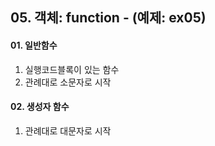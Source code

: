## 05. 객체: function - (예제: ex05)

#### 01. 일반함수
1. 실행코드블록이 있는 함수
2. 관례대로 소문자로 시작
   
#### 02. 생성자 함수
1. 관례대로 대문자로 시작